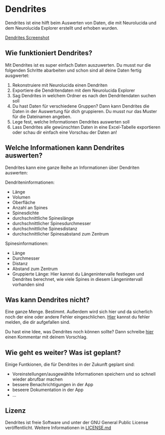 # Dendrites

Dendrites ist eine hilft beim Auswerten von Daten, die mit Neurolucida und dem Neurolucida Explorer erstellt und erhoben wurden.

[Dendrites Screenshot](https://raw.githubusercontent.com/sghgw/dendrites/gh-pages/img/3_data_sm.png)

## Wie funktioniert Dendrites?

Mit Dendrites ist es super einfach Daten auszuwerten. Du musst nur die folgenden Schritte abarbeiten und schon sind all deine Daten fertig ausgwertet:
  1. Rekonstruiere mit Neurolucida einen Dendriten
  2. Exportiere die Dendritendaten mit dem Neurolucida Explorer
  3. Sag Dendrites in welchem Ordner es nach den Dendritendaten suchen soll
  4. Du hast Daten für verschiedene Gruppen? Dann kann Dendrites die Daten in der Auswertung für dich gruppieren. Du musst nur das Muster für die Dateinamen angeben.
  5. Lege fest, welche Informationen Dendrites auswerten soll
  6. Lass Dendrites alle gewünschten Daten in eine Excel-Tabelle exportieren oder schau dir einfach eine Vorschau der Daten an!

## Welche Informationen kann Dendrites auswerten?

Dendrites kann eine ganze Reihe an Informationen über Dendriten auswerten:

Dendriteninformationen:
- Länge
- Volumen
- Oberfläche
- Anzahl an Spines
- Spinesdichte
- durchschnittliche Spineslänge
- durchschnittlicher Spinesdurchmesser
- durchschnittliche Spinesdistanz
- durchschnittlicher Spinesabstand zum Zentrum

Spinesinformationen:
- Länge
- Durchmesser
- Distanz
- Abstand zum Zentrum
- Gruppierte Länge: Hier kannst du Längenintervalle festlegen und Dendrites berechnet, wie viele Spines in diesem Längenintervall vorhanden sind

## Was kann Dendrites nicht?

Eine ganze Menge. Bestimmt. Außerdem wird sich hier und da sicherlich noch der eine oder andere Fehler eingeschlichen. [Hier](https://github.com/sghgw/dendrites/issues) kannst du fehler melden, die dir aufgefallen sind. 

Du hast eine Idee, was Dendrites noch können sollte? Dann schreibe [hier](https://github.com/sghgw/dendrites/issues) einen Kommentar mit deinem Vorschlag.

## Wie geht es weiter? Was ist geplant?

Einige Funtkionen, die für Dendrites in der Zukunft geplant sind:
- Voreinstellungen/ausgewählte Informationen speichern und so schnell wieder abrufbar machen
- bessere Benachrichtigungen in der App
- beseere Dokumentation in der App
- ...

## Lizenz

Dendrites ist freie Software und unter der GNU General Public License veröffentlicht. Weitere Informationen in [LICENSE.md](LICENSE.md)